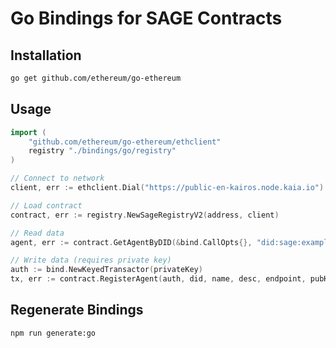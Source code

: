 # Go Bindings for SAGE Contracts

## Installation

```bash
go get github.com/ethereum/go-ethereum
```

## Usage

```go
import (
    "github.com/ethereum/go-ethereum/ethclient"
    registry "./bindings/go/registry"
)

// Connect to network
client, err := ethclient.Dial("https://public-en-kairos.node.kaia.io")

// Load contract
contract, err := registry.NewSageRegistryV2(address, client)

// Read data
agent, err := contract.GetAgentByDID(&bind.CallOpts{}, "did:sage:example")

// Write data (requires private key)
auth := bind.NewKeyedTransactor(privateKey)
tx, err := contract.RegisterAgent(auth, did, name, desc, endpoint, pubKey, capabilities, signature)
```

## Regenerate Bindings

```bash
npm run generate:go
```
